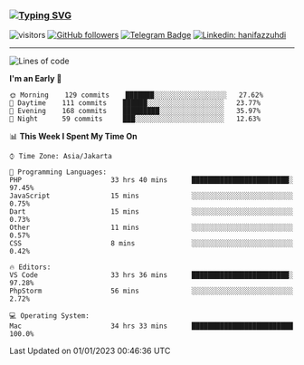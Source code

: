 ### [![Typing SVG](https://readme-typing-svg.herokuapp.com?font=lato&size=22&lines=Hi+There+👋)](https://git.io/typing-svg) 

![visitors](https://visitor-badge.glitch.me/badge?page_id=hanifazzuhdi.hanifazzuhdi)
[![GitHub followers](https://img.shields.io/github/followers/hanifazzuhdi?label=Follow&style=social)](https://github.com/hanifazzuhdi/?tab=follow) 
[![Telegram Badge](https://img.shields.io/badge/-hanif0198-blue?style=social&logo=telegram&link=https://www.t.me/hanif0198/)](https://www.t.me/hanif0198/) 
[![Linkedin: hanifazzuhdi](https://img.shields.io/badge/-hanifazzuhdi-blue?style=flat-square&logo=Linkedin&logoColor=white&link=https://www.linkedin.com/in/hanif-az-zuhdi-69688019b/)](https://www.linkedin.com/in/hanif-az-zuhdi-69688019b/) 

<hr/>

<!--START_SECTION:waka-->
![Lines of code](https://img.shields.io/badge/From%20Hello%20World%20I%27ve%20Written-6%20Million%20lines%20of%20code-blue)

**I'm an Early 🐤** 

```text
🌞 Morning    129 commits    ███████░░░░░░░░░░░░░░░░░░   27.62% 
🌆 Daytime    111 commits    ██████░░░░░░░░░░░░░░░░░░░   23.77% 
🌃 Evening    168 commits    █████████░░░░░░░░░░░░░░░░   35.97% 
🌙 Night      59 commits     ███░░░░░░░░░░░░░░░░░░░░░░   12.63%

```


📊 **This Week I Spent My Time On** 

```text
⌚︎ Time Zone: Asia/Jakarta

💬 Programming Languages: 
PHP                      33 hrs 40 mins      ████████████████████████░   97.45% 
JavaScript               15 mins             ░░░░░░░░░░░░░░░░░░░░░░░░░   0.75% 
Dart                     15 mins             ░░░░░░░░░░░░░░░░░░░░░░░░░   0.73% 
Other                    11 mins             ░░░░░░░░░░░░░░░░░░░░░░░░░   0.57% 
CSS                      8 mins              ░░░░░░░░░░░░░░░░░░░░░░░░░   0.42%

🔥 Editors: 
VS Code                  33 hrs 36 mins      ████████████████████████░   97.28% 
PhpStorm                 56 mins             ░░░░░░░░░░░░░░░░░░░░░░░░░   2.72%

💻 Operating System: 
Mac                      34 hrs 33 mins      █████████████████████████   100.0%

```


 Last Updated on 01/01/2023 00:46:36 UTC
<!--END_SECTION:waka-->
